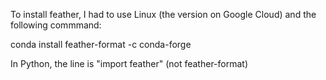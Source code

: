To install feather, I had to use Linux (the version on Google Cloud) and the following commmand:

conda install feather-format -c conda-forge

In Python, the line is "import feather" (not feather-format)
